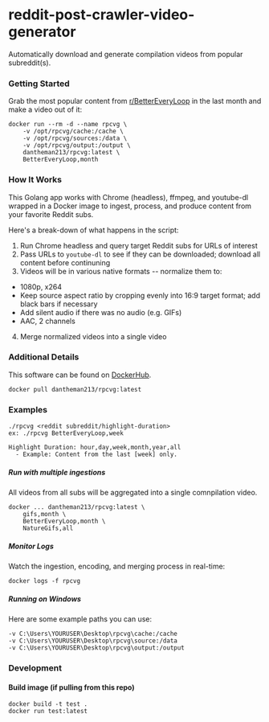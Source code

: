 # reddit-post-crawler-video-generator

Automatically download and generate compilation videos from popular subreddit(s).

### Getting Started

Grab the most popular content from [r/BetterEveryLoop](https://reddit.com/r/BetterEveryLoop) in the last month and make a video out of it:

```
docker run --rm -d --name rpcvg \
    -v /opt/rpcvg/cache:/cache \
    -v /opt/rpcvg/sources:/data \
    -v /opt/rpcvg/output:/output \
    dantheman213/rpcvg:latest \
    BetterEveryLoop,month
```

### How It Works

This Golang app works with Chrome (headless), ffmpeg, and youtube-dl wrapped in a Docker image to ingest, process, and produce content from your favorite Reddit subs.

Here's a break-down of what happens in the script:

1. Run Chrome headless and query target Reddit subs for URLs of interest
2. Pass URLs to `youtube-dl` to see if they can be downloaded; download all content before continuning
3. Videos will be in various native formats -- normalize them to:
  - 1080p, x264
  - Keep source aspect ratio by cropping evenly into 16:9 target format; add black bars if necessary
  - Add silent audio if there was no audio (e.g. GIFs)
  - AAC, 2 channels
4. Merge normalized videos into a single video

### Additional Details

This software can be found on [DockerHub](https://hub.docker.com/r/dantheman213/rpcvg).

```
docker pull dantheman213/rpcvg:latest
```

### Examples

```
./rpcvg <reddit subreddit/highlight-duration>
ex: ./rpcvg BetterEveryLoop,week

Highlight Duration: hour,day,week,month,year,all
  - Example: Content from the last [week] only.
```

##### Run with multiple ingestions

All videos from all subs will be aggregated into a single comnpilation video.

```
docker ... dantheman213/rpcvg:latest \
    gifs,month \
    BetterEveryLoop,month \
    NatureGifs,all
```

##### Monitor Logs

Watch the ingestion, encoding, and merging process in real-time:

```
docker logs -f rpcvg
```

##### Running on Windows

Here are some example paths you can use:

```
-v C:\Users\YOURUSER\Desktop\rpcvg\cache:/cache
-v C:\Users\YOURUSER\Desktop\rpcvg\source:/data
-v C:\Users\YOURUSER\Desktop\rpcvg\output:/output
```

### Development

#### Build image (if pulling from this repo)

``` 
docker build -t test .
docker run test:latest
```
